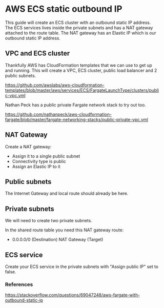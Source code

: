 <!-- Space: DOS -->
<!-- Parent: Create -->

# AWS ECS static outbound IP
This guide will create an ECS cluster with an outbound static IP address. The ECS services lives inside the private subnets and has a NAT gateway attached to the route table. The NAT gateway has an Elastic IP which is our outbound static IP address.

## VPC and ECS cluster
Thankfully AWS has CloudFormation templates that we can use to get up and running. This will create a VPC, ECS cluster, public load balancer and 2 public subnets.

https://github.com/awslabs/aws-cloudformation-templates/blob/master/aws/services/ECS/FargateLaunchType/clusters/public-vpc.yml

Nathan Peck has a public private Fargate network stack to try out too.

https://github.com/nathanpeck/aws-cloudformation-fargate/blob/master/fargate-networking-stacks/public-private-vpc.yml

## NAT Gateway

Create a NAT gateway:
- Assign it to a single public subnet
- Connectivity type is public
- Assign an Elastic IP to it

## Public subnets

The Internet Gateway and local route should already be here.

## Private subnets
We will need to create two private subnets.

In the shared route table you need this NAT gateway route:

- 0.0.0.0/0 (Destination) NAT Gateway (Target)

## ECS service
Create your ECS service in the private subnets with "Assign public IP" set to false.

### References

https://stackoverflow.com/questions/69047248/aws-fargate-with-outbound-static-ip
 
